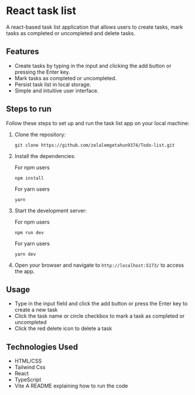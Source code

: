 # React task list

A react-based task list application that allows users to create tasks, mark tasks as completed or uncompleted and delete tasks.

## Features

-   Create tasks by typing in the input and clicking the add button or pressing the Enter key.
-   Mark tasks as completed or uncompleted.
-   Persist task list in local storage.
-   Simple and intuitive user interface.

## Steps to run

Follow these steps to set up and run the task list app on your local machine:

1. Clone the repository:

    ```shell
    git clone https://github.com/zelalemgetahun9374/Todo-list.git

    ```

2. Install the dependencies:

    For npm users

    ```shell
    npm install
    ```

    For yarn users

    ```shell
    yarn
    ```

3. Start the development server:

    For npm users

    ```shell
    npm run dev
    ```

    For yarn users

    ```shell
    yarn dev
    ```

4. Open your browser and navigate to `http://localhost:5173/` to access the app.

## Usage

-   Type in the input field and click the add button or press the Enter key to create a new task
-   Click the task name or circle checkbox to mark a task as completed or uncompleted
-   Click the red delete icon to delete a task

## Technologies Used

-   HTML/CSS
-   Tailwind Css
-   React
-   TypeScript
-   Vite
    A README explaining how to run the code
